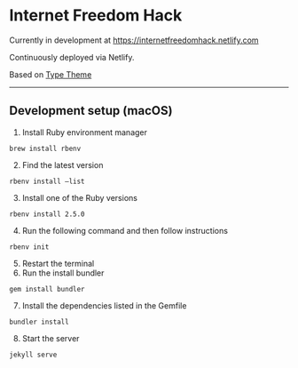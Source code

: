 # Internet Freedom Hack
Currently in development at https://internetfreedomhack.netlify.com

Continuously deployed via Netlify.

Based on [Type Theme](https://rohanchandra.github.io/type-theme/)

---
## Development setup (macOS)
1. Install Ruby environment manager
```shell
brew install rbenv
```
2. Find the latest version
```shell
rbenv install —list
```
3. Install one of the Ruby versions
```shell
rbenv install 2.5.0
```
4. Run the following command and then follow instructions
```shell
rbenv init
```
5. Restart the terminal
6. Run the install bundler
```shell
gem install bundler
```
7. Install the dependencies listed in the Gemfile
```shell
bundler install
```
8. Start the server
```shell
jekyll serve
```

